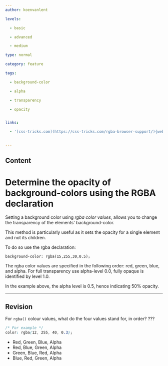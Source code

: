 ```yaml
---
author: koenvanlent

levels:

  - basic

  - advanced

  - medium

type: normal

category: feature

tags:

  - background-color

  - alpha

  - transparency

  - opacity


links:

  - '[css-tricks.com](https://css-tricks.com/rgba-browser-support/){website}'


---
```

## Content
# Determine the opacity of background-colors using the RGBA declaration

Setting a background color using *rgba color values*, allows you to change the transparency of the elements' background-color.  

This method is particularly useful as it sets the opacity for a single element and not its children. 


To do so use the rgba declaration:


```
background-color: rgba(15,255,30,0.5);
```

The rgba color values are specified in the following order: red, green, blue, and alpha. For full transparency use alpha-level 0.0, fully opaque is identified by level 1.0.

In the example above, the alpha level is 0.5, hence indicating 50% opacity.

---
## Revision

For `rgba()` colour values, what do the four values stand for, in order? ???
```css
/* For example */
color: rgba(12, 255, 40, 0.3);
```

* Red, Green, Blue, Alpha
* Red, Blue, Green, Alpha
* Green, Blue, Red, Alpha
* Blue, Red, Green, Alpha

